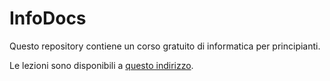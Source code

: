 # InfoDocs
Questo repository contiene un corso gratuito di informatica per principianti.

Le lezioni sono disponibili a [questo indirizzo](https://passiv-me.github.io/info-docs/).